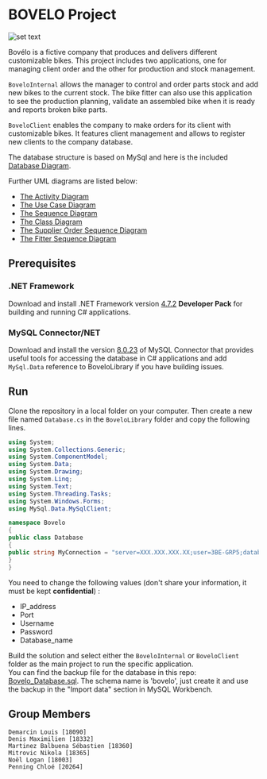 
# BOVELO Project

![set text](https://i.imgur.com/Vq0UU1Q.png)

Bovélo is a fictive company that produces and delivers different customizable bikes. This project includes two applications, one for managing client order and the other for production and stock management. 

`BoveloInternal` allows the manager to control and order parts stock and add new bikes to the current stock. The bike fitter can also use this application to see the production planning, validate an assembled bike when it is ready and reports broken bike parts. 

`BoveloClient` enables the company to make orders for its client with customizable bikes. It features client management and allows to register new clients to the company database.

The database structure is based on MySql and here is the included [Database Diagram](https://github.com/smarbal/bovelo_manager/issues/8#issuecomment-817109381).  

Further UML diagrams are listed below:
- [The Activity Diagram](https://lucid.app/documents/embeddedchart/9a903477-747d-4a87-b3f7-fb47c50f605c)
- [The Use Case Diagram](https://app.lucidchart.com/documents/image/a46ee63b-3627-4046-a257-9277f3b090aa/0/1000/1)  
- [The Sequence Diagram](https://app.lucidchart.com/documents/image/570fe02b-57dd-400f-bd7d-0c7af648c352/0/1000/1)  
- [The Class Diagram](https://lucid.app/documents/embeddedchart/c6953fb9-22ae-4676-a6b1-a276b2a08189)  
- [The Supplier Order Sequence Diagram](https://lucid.app/documents/embeddedchart/cec42233-dc50-458f-ae1c-218914939d81)
- [The Fitter Sequence Diagram](https://lucid.app/documents/embeddedchart/98403bf0-496c-453e-b62d-8a8212890689)

## Prerequisites
### .NET Framework
Download and install .NET Framework version [4.7.2](https://dotnet.microsoft.com/download/dotnet-framework/net472) **Developer Pack** for building and running C# applications.

### MySQL Connector/NET
Download and install the version [8.0.23](https://downloads.mysql.com/archives/c-net/) of MySQL Connector that provides useful tools for accessing the database in C# applications and add `MySql.Data` reference to BoveloLibrary if you have building issues.

## Run
Clone the repository in a local folder on your computer. Then create a new file named `Database.cs` in the `BoveloLibrary` folder and copy the following lines. 

```C#
using System;
using System.Collections.Generic;
using System.ComponentModel;
using System.Data;
using System.Drawing;
using System.Linq;
using System.Text;
using System.Threading.Tasks;
using System.Windows.Forms;
using MySql.Data.MySqlClient;

namespace Bovelo
{
public class Database
{
public string MyConnection = "server=XXX.XXX.XXX.XX;user=3BE-GRP5;database=bovelo;port=XXXXX;password=************";
}
}
```
You need to change the following values (don't share your information, it must be kept **confidential**) :

- IP_address
- Port
- Username
- Password
- Database_name

Build the solution and select either the `BoveloInternal` or `BoveloClient` folder as the main project to run the specific application.  
You can find the backup file for the database in this repo: [Bovelo_Database.sql](https://github.com/smarbal/bovelo_manager/blob/main/Bovelo_Database.sql). The schema name is 'bovelo', just create it and use the backup in the "Import data" section in MySQL Workbench. 

## Group Members

```text
Demarcin Louis [18090]
Denis Maximilien [18332]
Martinez Balbuena Sébastien [18360]
Mitrovic Nikola [18365]
Noël Logan [18003]
Penning Chloé [20264]
```
